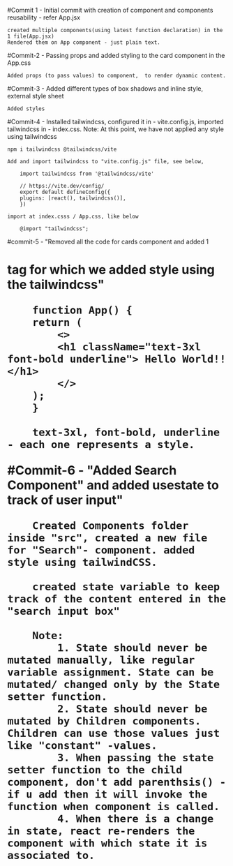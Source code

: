 #Commit 1 - Initial commit with creation of component and components reusability - refer App.jsx

    created multiple components(using latest function declaration) in the 1 file(App.jsx)
    Rendered them on App component - just plain text.

#Commit-2 - Passing props and added styling to the card component in the App.css

    Added props (to pass values) to component,  to render dynamic content.

#Commit-3 - Added different types of box shadows and inline style, external style sheet

    Added styles

#Commit-4 - Installed tailwindcss, configured it in - vite.config.js, imported tailwindcss in - index.css. Note: At this point, we have not applied any style using tailwindcss

    npm i tailwindcss @tailwindcss/vite

    Add and import tailwindcss to "vite.config.js" file, see below,

        import tailwindcss from '@tailwindcss/vite'

        // https://vite.dev/config/
        export default defineConfig({
        plugins: [react(), tailwindcss()],
        })

    import at index.csss / App.css, like below

        @import "tailwindcss";

#commit-5 - "Removed all the code for cards component and added 1 <h1> tag for which we added style using the tailwindcss"

        function App() {
        return (
            <>
            <h1 className="text-3xl font-bold underline"> Hello World!!</h1>
            </>
        );
        }

        text-3xl, font-bold, underline - each one represents a style.

#Commit-6 - "Added Search Component" and added usestate to track of user input"

        Created Components folder inside "src", created a new file for "Search"- component. added style using tailwindCSS.

        created state variable to keep track of the content entered in the "search input box"

        Note: 
            1. State should never be mutated manually, like regular variable assignment. State can be mutated/ changed only by the State setter function.
            2. State should never be mutated by Children components. Children can use those values just like "constant" -values.
            3. When passing the state setter function to the child component, don't add parenthsis() - if u add then it will invoke the function when component is called.
            4. When there is a change in state, react re-renders the component with which state it is associated to.





